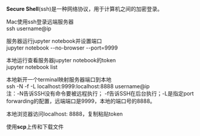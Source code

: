 **Secure Shell**(ssh)是一种网络协议，用于计算机之间的加密登录。

Mac使用ssh登录远端服务器  
ssh username@ip

服务器运行jupyter notebook并设置端口  
jupyter notebook --no-browser --port=9999

本地运行查看服务器jupyter notebook的token  
jupyter notebook list

本地新开一个terminal映射服务器端口到本地  
ssh -N -f -L localhost:9999:localhost:8888 username@ip  
注：-N告诉SSH没有命令要被远程执行； -f告诉SSH在后台执行；-L是指定port forwarding的配置，远端端口是9999，本地的端口号的8888。

本地浏览器访问localhost: 8888，复制粘贴token  

使用**scp**上传和下载文件
